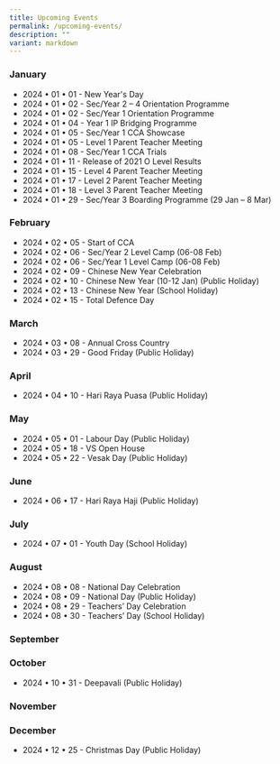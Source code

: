 ```yaml
---
title: Upcoming Events
permalink: /upcoming-events/
description: ""
variant: markdown
---
```

### January

*   2024 • 01 • 01 - New Year's Day
*   2024 • 01 • 02 - Sec/Year 2 – 4 Orientation Programme
*   2024 • 01 • 02 - Sec/Year 1 Orientation Programme
*   2024 • 01 • 04 - Year 1 IP Bridging Programme
*   2024 • 01 • 05 - Sec/Year 1 CCA Showcase
*   2024 • 01 • 05 - Level 1 Parent Teacher Meeting
*   2024 • 01 • 08 - Sec/Year 1 CCA Trials
*   2024 • 01 • 11 - Release of 2021 O Level Results
*   2024 • 01 • 15 - Level 4 Parent Teacher Meeting
*   2024 • 01 • 17 - Level 2 Parent Teacher Meeting
*   2024 • 01 • 18 - Level 3 Parent Teacher Meeting
*   2024 • 01 • 29 - Sec/Year 3 Boarding Programme (29 Jan – 8 Mar)

### February

*   2024 • 02 • 05 - Start of CCA
*   2024 • 02 • 06 - Sec/Year 2 Level Camp (06-08 Feb)
*   2024 • 02 • 06 - Sec/Year 1 Level Camp (06-08 Feb)
*   2024 • 02 • 09 - Chinese New Year Celebration
*   2024 • 02 • 10 - Chinese New Year (10-12 Jan) (Public Holiday)
*   2024 • 02 • 13 - Chinese New Year (School Holiday)
*   2024 • 02 • 15 - Total Defence Day

### March

*   2024 • 03 • 08 - Annual Cross Country
*   2024 • 03 • 29 - Good Friday (Public Holiday)

### April

*   2024 • 04 • 10 - Hari Raya Puasa (Public Holiday)

### May

*   2024 • 05 • 01 - Labour Day (Public Holiday)
*   2024 • 05 • 18 - VS Open House
*   2024 • 05 • 22 - Vesak Day (Public Holiday)

### June

*   2024 • 06 • 17 - Hari Raya Haji (Public Holiday)

### July

*   2024 • 07 • 01 - Youth Day (School Holiday)

### August

*   2024 • 08 • 08 - National Day Celebration
*   2024 • 08 • 09 - National Day (Public Holiday)
*   2024 • 08 • 29 - Teachers’ Day Celebration
*   2024 • 08 • 30 - Teachers’ Day (School Holiday)

### September



### October

*   2024 • 10 • 31 - Deepavali (Public Holiday)

### November



### December

*   2024 • 12 • 25 - Christmas Day (Public Holiday)